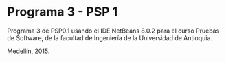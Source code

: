 Programa 3 - PSP 1
====================================

Programa 3 de PSP0.1 usando el IDE NetBeans 8.0.2 para el curso Pruebas de Software, de la facultad de Ingeniería de la Universidad de Antioquia.

Medellín, 2015.
